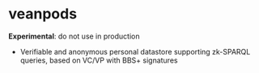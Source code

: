 # veanpods

**Experimental**: do not use in production

- Verifiable and anonymous personal datastore supporting zk-SPARQL queries, based on VC/VP with BBS+ signatures
